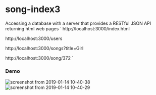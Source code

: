 # song-index3
Accessing a database with a server that provides a RESTful JSON API returning html web pages
`
http://localhost:3000/index.html

http://localhost:3000/users

http://localhost:3000/songs?title=Girl

http://localhost:3000/song/372
`

### Demo
![screenshot from 2019-01-14 10-40-38](https://user-images.githubusercontent.com/15314851/51123226-ab48bb00-17e9-11e9-82f6-cff20dc35753.png)
![screenshot from 2019-01-14 10-40-29](https://user-images.githubusercontent.com/15314851/51123232-ae43ab80-17e9-11e9-96b3-41e05e9eabc2.png)
